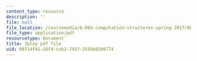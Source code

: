 ```yaml
---
content_type: resource
description: ''
file: null
file_location: /coursemedia/6-004-computation-structures-spring-2017/00714f4126f4cab2745f2559b62b6774_pUmMZqwzZ10.pdf
file_type: application/pdf
resourcetype: Document
title: 3play pdf file
uid: 00714f41-26f4-cab2-745f-2559b62b6774
---
```

